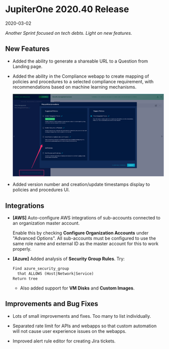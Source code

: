 # JupiterOne 2020.40 Release

2020-03-02

_Another Sprint focused on tech debts. Light on new features._

## New Features

- Added the ability to generate a shareable URL to a Question from Landing page.

- Added the ability in the Compliance webapp to create mapping of policies and
  procedures to a selected compliance requirement, with recommendations based on
  machine learning mechanisms.

  ![compliance-map-policies](../assets/compliance-map-policies.png)

- Added version number and creation/update timestamps display to policies and
  procedures UI.

## Integrations

- **[AWS]** Auto-configure AWS integrations of sub-accounts connected to an
  organization master account.

  Enable this by checking **Configure Organization Accounts** under "Advanced
  Options". All sub-accounts must be configured to use the same role name and
  external ID as the master account for this to work properly.

- **[Azure]** Added analysis of **Security Group Rules**. Try:

  ```j1ql
  Find azure_security_group
    that ALLOWS (Host|Network|Service)
  Return tree
  ```

  - Also added support for **VM Disks** and **Custom Images**.

## Improvements and Bug Fixes

- Lots of small improvements and fixes. Too many to list individually.

- Separated rate limit for APIs and webapps so that custom automation will not
  cause user experience issues on the webapps.

- Improved alert rule editor for creating Jira tickets.
